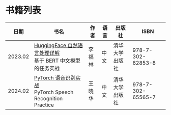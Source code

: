 # 书籍列表

| 日期| 书名 | 作者 | 语言 | 出版社 | ISBN |
| --- | --- | --- | --- | --- | --- |
|2023.02|[HuggingFace 自然语言处理详解](2023.02_HuggingFace自然语言处理详解/Ch00.Toc.md)<br>基于 BERT 中文模型的任务实战| 李福林 | 中文 | 清华大学出版社 |978-7-302-62853-8|
|2024.02|[PyTorch 语音识别实战](2024.02_PyTorch语音识别实战/Ch00.Toc.md)<br>PyTorch Speech Recognition Practice| 王晓华 | 中文 | 清华大学出版社 |978-7-302-65565-7|